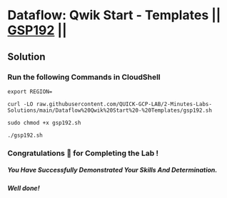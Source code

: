 # Dataflow: Qwik Start - Templates || [GSP192](https://www.cloudskillsboost.google/focuses/1101?parent=catalog) ||

## Solution 

### Run the following Commands in CloudShell

```
export REGION=
```
```
curl -LO raw.githubusercontent.com/QUICK-GCP-LAB/2-Minutes-Labs-Solutions/main/Dataflow%20Qwik%20Start%20-%20Templates/gsp192.sh

sudo chmod +x gsp192.sh

./gsp192.sh
```

### Congratulations 🎉 for Completing the Lab !

##### *You Have Successfully Demonstrated Your Skills And Determination.*

#### *Well done!*

